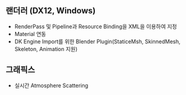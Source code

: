 ## 랜더러 (DX12, Windows)
- RenderPass 및 Pipeline과 Resource Binding을 XML을 이용하여 지정
- Material 연동
- DK Engine Import를 위한 Blender Plugin(StaticeMsh, SkinnedMesh, Skeleton, Animation 지원)

## 그래픽스
- 실시간 Atmosphere Scattering
